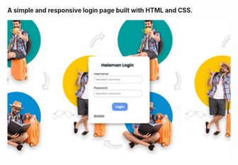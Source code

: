 **A simple and responsive login page built with HTML and CSS.**

![Login Page Preview](image/preview.png)
